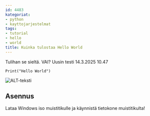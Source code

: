 ```yaml
---
id: 4483
kategoriat:
- python
- kayttojarjestelmat
tags:
- tutorial
- hello
- world
title: Kuinka tulostaa Hello World
---
```


Tulihan se sieltä. VAI?
Uusin testi 14.3.2025 10.47

```
Print("Hello World")
```

![ALT-teksti](https://datahavu.fi/wp-content/uploads/2025/03/Pasted-image-20250314104414.png)

## Asennus

Lataa Windows iso muistitikulle ja käynnistä tietokone muistitikulta!